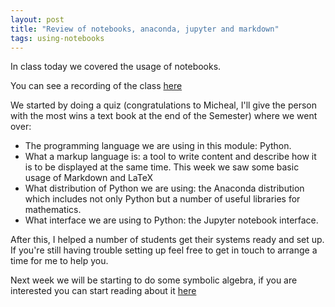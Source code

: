 ```yaml
---
layout: post
title: "Review of notebooks, anaconda, jupyter and markdown"
tags: using-notebooks
---
```


In class today we covered the usage of notebooks.

You can see a recording of the class [here](https://cardiff.cloud.panopto.eu/Panopto/Pages/Viewer.aspx?id=7e5aa1b4-4ec7-4a13-8c92-b1fa00a5686b)

We started by doing a quiz (congratulations to Micheal, I'll give the person
with the most wins a text book at the end of the Semester)
where we went over:

- The programming language we are using in this module: Python.
- What a markup language is: a tool to write content and describe how it is to be
  displayed at the same time. This week we saw some basic usage of Markdown and
  LaTeX
- What distribution of Python we are using: the Anaconda distribution which
  includes not only Python but a number of useful libraries for mathematics.
- What interface we are using to Python: the Jupyter notebook interface.

After this, I helped a number of students get their systems ready and set up. If
you're still having trouble setting up feel free to get in touch to arrange a
time for me to help you.

Next week we will be starting to do some symbolic algebra, if you are interested
you can start reading about it [here](https://vknight.org/cfm/topics/algebra.html)
